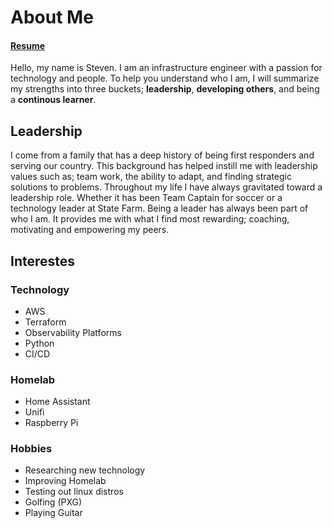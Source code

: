 # About Me

#### [Resume](https://registry.jsonresume.org/stevejoluc)

Hello, my name is Steven. I am an infrastructure engineer with a passion for technology and people. To help you understand who I am, I will summarize my strengths into three buckets; **leadership**, **developing others**, and being a **continous learner**.

## Leadership
I come from a family that has a deep history of being first responders and serving our country. This background has helped instill me with leadership values such as; team work, the ability to adapt, and finding strategic solutions to problems. Throughout my life I have always gravitated toward a leadership role. Whether it has been Team Captain for soccer or a technology leader at State Farm. Being a leader has always been part of who I am. It provides me with what I find most rewarding; coaching, motivating and empowering my peers.

## Interestes
### Technology
- AWS
- Terraform
- Observability Platforms
- Python
- CI/CD

### Homelab
- Home Assistant
- Unifi
- Raspberry Pi

### Hobbies
- Researching new technology
- Improving Homelab
- Testing out linux distros
- Golfing (PXG)
- Playing Guitar
